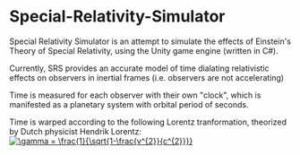 # Special-Relativity-Simulator
Special Relativity Simulator is an attempt to simulate the effects of Einstein's Theory of Special Relativity, using the Unity game engine (written in C#).

Currently, SRS provides an accurate model of time dialating relativistic effects on observers in inertial frames (i.e. observers are not accelerating)

Time is measured for each observer with their own "clock", which is manifested as a planetary system with orbital period of seconds.

Time is warped according to the following Lorentz tranformation, theorized by Dutch physicist Hendrik Lorentz:
<a href="https://www.codecogs.com/eqnedit.php?latex=\gamma&space;=&space;\frac{1}{\sqrt{1-\frac{v^{2}}{c^{2}}}}" target="_blank"><img src="https://latex.codecogs.com/svg.latex?\gamma&space;=&space;\frac{1}{\sqrt{1-\frac{v^{2}}{c^{2}}}}" title="\gamma = \frac{1}{\sqrt{1-\frac{v^{2}}{c^{2}}}}" /></a>




